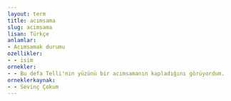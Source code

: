 ```yaml
---
layout: term
title: acımsama
slug: acimsama
lisan: Türkçe
anlamlar:
- Acımsamak durumu
ozellikler:
- - isim
ornekler:
- - Bu defa Telli'nin yüzünü bir acımsamanın kapladığını görüyordum.
orneklerkaynak:
- - Sevinç Çokum
---
```

